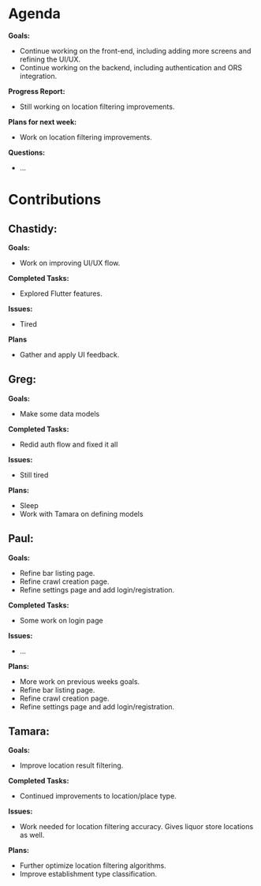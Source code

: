 # Agenda

**Goals:**
- Continue working on the front-end, including adding more screens and refining the UI/UX.
- Continue working on the backend, including authentication and ORS integration.

**Progress Report:**
- Still working on location filtering improvements.

**Plans for next week:**
- Work on location filtering improvements.

**Questions:**
- ...

# Contributions

## Chastidy: 
**Goals:**
- Work on improving UI/UX flow.

**Completed Tasks:** 
- Explored Flutter features.

**Issues:** 
- Tired

**Plans** 
- Gather and apply UI feedback.

## Greg: 
**Goals:**
- Make some data models

**Completed Tasks:**
- Redid auth flow and fixed it all

**Issues:**
- Still tired

**Plans:**
- Sleep
- Work with Tamara on defining models

## Paul: 
**Goals:**
- Refine bar listing page.
- Refine crawl creation page.
- Refine settings page and add login/registration.

**Completed Tasks:**
- Some work on login page

**Issues:**
- ...

**Plans:**
- More work on previous weeks goals.
- Refine bar listing page.
- Refine crawl creation page.
- Refine settings page and add login/registration.

## Tamara:
**Goals:**
- Improve location result filtering.

**Completed Tasks:**
- Continued improvements to location/place type.

**Issues:**
- Work needed for location filtering accuracy. Gives liquor store locations as well.

**Plans:**
- Further optimize location filtering algorithms.
- Improve establishment type classification.
